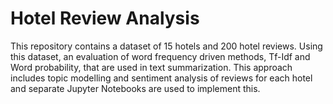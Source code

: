 # Hotel Review Analysis

This repository contains a dataset of 15 hotels and 200 hotel reviews. Using this dataset, an evaluation of word frequency driven methods, Tf-Idf and Word probability, that are used in text summarization. This approach includes topic modelling and sentiment analysis of reviews for each hotel and separate Jupyter Notebooks are used to implement this. 

